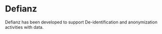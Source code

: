 # Defianz
Defianz has been developed to support De-identification and anonymization activities with 
data.
